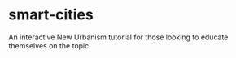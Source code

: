 # smart-cities
An interactive New Urbanism tutorial for those looking to educate themselves on the topic
